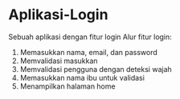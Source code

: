 # Aplikasi-Login
Sebuah aplikasi dengan fitur login
Alur fitur login:
1.  Memasukkan nama, email, dan password
2. Memvalidasi masukkan
3. Memvalidasi pengguna dengan deteksi wajah
4. Memasukkan nama ibu untuk validasi
5. Menampilkan halaman home
